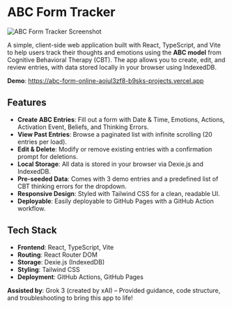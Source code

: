 # ABC Form Tracker

![ABC Form Tracker Screenshot](https://via.placeholder.com/800x400.png?text=ABC+Form+Tracker)

A simple, client-side web application built with React, TypeScript, and Vite to help users track their thoughts and emotions using the **ABC model** from Cognitive Behavioral Therapy (CBT). The app allows you to create, edit, and review entries, with data stored locally in your browser using IndexedDB.

**Demo**: https://abc-form-online-aoiul3zf8-b9sks-projects.vercel.app

## Features
- **Create ABC Entries**: Fill out a form with Date & Time, Emotions, Actions, Activation Event, Beliefs, and Thinking Errors.
- **View Past Entries**: Browse a paginated list with infinite scrolling (20 entries per load).
- **Edit & Delete**: Modify or remove existing entries with a confirmation prompt for deletions.
- **Local Storage**: All data is stored in your browser via Dexie.js and IndexedDB.
- **Pre-seeded Data**: Comes with 3 demo entries and a predefined list of CBT thinking errors for the dropdown.
- **Responsive Design**: Styled with Tailwind CSS for a clean, readable UI.
- **Deployable**: Easily deployable to GitHub Pages with a GitHub Action workflow.

## Tech Stack
- **Frontend**: React, TypeScript, Vite
- **Routing**: React Router DOM
- **Storage**: Dexie.js (IndexedDB)
- **Styling**: Tailwind CSS
- **Deployment**: GitHub Actions, GitHub Pages

**Assisted by**: Grok 3 (created by xAI) – Provided guidance, code structure, and troubleshooting to bring this app to life!
